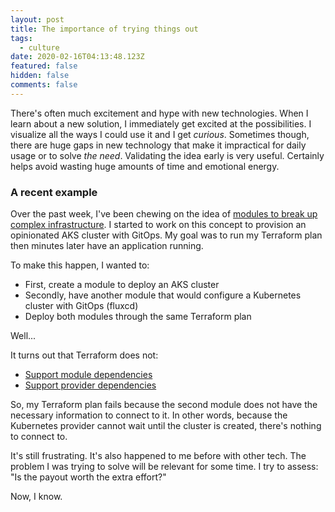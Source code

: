 ```yaml
---
layout: post
title: The importance of trying things out
tags:
  - culture
date: 2020-02-16T04:13:48.123Z
featured: false
hidden: false
comments: false
---
```

There's often much excitement and hype with new technologies. When I learn about a new solution, I immediately get excited at the possibilities. I visualize all the ways I could use it and I get *curious*. Sometimes though, there are huge gaps in new technology that make it impractical for daily usage or to solve *the need*. Validating the idea early is very useful. Certainly helps avoid wasting huge amounts of time and emotional energy.

<!--more--> 

### A recent example

Over the past week, I've been chewing on the idea of [modules to break up complex infrastructure](https://blog.gruntwork.io/how-to-create-reusable-infrastructure-with-terraform-modules-25526d65f73d). I started to work on this concept to provision an opinionated AKS cluster with GitOps. My goal was to run my Terraform plan then minutes later have an application running. 

To make this happen, I wanted to:

* First, create a module to deploy an AKS cluster
* Secondly, have another module that would configure a Kubernetes cluster with GitOps (fluxcd)
* Deploy both modules through the same Terraform plan

Well...

It turns out that Terraform does not:

* [Support module dependencies](https://github.com/hashicorp/terraform/issues/1178)
* [Support provider dependencies](https://github.com/hashicorp/terraform/issues/2430)

So, my Terraform plan fails because the second module does not have the necessary information to connect to it. In other words, because the Kubernetes provider cannot wait until the cluster is created, there's nothing to connect to. 

It's still frustrating. It's also happened to me before with other tech. The problem I was trying to solve will be relevant for some time. I try to assess:  "Is the payout worth the extra effort?"

Now, I know.
